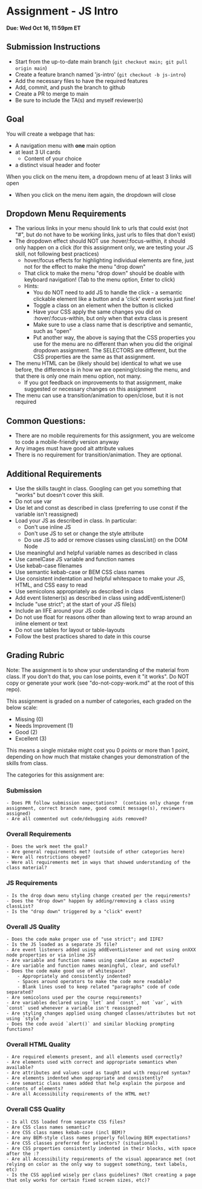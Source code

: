 # Assignment - JS Intro

**Due: Wed Oct 16, 11:59pm ET** 

## Submission Instructions

* Start from the up-to-date main branch (`git checkout main; git pull origin main`)
* Create a feature branch named 'js-intro' (`git checkout -b js-intro`)
* Add the necessary files to have the required features
* Add, commit, and push the branch to github
* Create a PR to merge to main
* Be sure to include the TA(s) and myself reviewer(s)

## Goal

You will create a webpage that has:
- A navigation menu with **one** main option
- at least 3 UI cards 
    - Content of your choice
- a distinct visual header and footer

When you click on the menu item, a dropdown menu of at least 3 links will open
- When you click on the menu item again, the dropdown will close

## Dropdown Menu Requirements

- The various links in your menu should link to urls that could exist (not "#", but do not have to be working links, just urls to files that don't exist)
- The dropdown effect should NOT use :hover/:focus-within, it should only happen on a click (for this assignment only, we are testing your JS skill, not following best practices)
  - hover/focus effects for highlighting individual elements are fine, just not for the effect to make the menu "drop down"
  - That click to make the menu "drop down" should be doable with keyboard navigation! (Tab to the menu option, Enter to click)
  - Hints: 
    - You do NOT need to add JS to handle the click - a semantic clickable element like a button and a 'click' event works just fine!
    - Toggle a class on an element when the button is clicked
    - Have your CSS apply the same changes you did on :hover/:focus-within, but only when that extra class is present
    - Make sure to use a class name that is descriptive and semantic, such as "open"
    - Put another way, the above is saying that the CSS properties you use for the menu are no different than when you did the original dropdown assignment.  The SELECTORS are different, but the CSS properties are the same as that assignment.
- The menu HTML can be (likely should be) identical to what we use before, the difference is in how we are opening/closing the menu, and that there is only one main menu option, not many.  
    - If you got feedback on improvements to that assignment, make suggested or necessary changes on this assignment
- The menu can use a transition/animation to open/close, but it is not required

## Common Questions:
- There are no mobile requirements for this assignment, you are welcome to code a mobile-friendly version anyway
- Any images must have good alt attribute values
- There is no requirement for transition/animation.  They are optional.

## Additional Requirements
- Use the skills taught in class.  Googling can get you something that "works" but doesn't cover this skill.
- Do not use var
- Use let and const as described in class (preferring to use const if the variable isn't reassigned)
- Load your JS as described in class.  In particular:
    - Don't use inline JS
    - Don't use JS to set or change the style attribute
    - Do use JS to add or remove classes using classList() on the DOM Node
- Use meaningful and helpful variable names as described in class
- Use camelCase JS variable and function names
- Use kebab-case filenames
- Use semantic kebab-case or BEM CSS class names
- Use consistent indentation and helpful whitespace to make your JS, HTML, and CSS easy to read
- Use semicolons appropriately as described in class
- Add event listener(s) as described in class using addEventListener()
- Include "use strict"; at the start of your JS file(s)
- Include an IIFE around your JS code
- Do not use float for reasons other than allowing text to wrap around an inline element or text
- Do not use tables for layout or table-layouts
- Follow the best practices shared to date in this course

## Grading Rubric 
Note: The assignment is to show your understanding of the material from class.  If you don't do that, you can lose points, even it "it works".  Do NOT copy or generate your work (see "do-not-copy-work.md" at the root of this repo).

This assignment is graded on a number of categories, each graded on the below scale:
- Missing (0)
- Needs Improvement (1)
- Good (2)
- Excellent (3)

This means a single mistake might cost you 0 points or more than 1 point, depending on how much that mistake changes your demonstration of the skills from class.

The categories for this assignment are:
### Submission
    - Does PR follow submission expectations?  (contains only change from assignment, correct branch name, good commit message(s), reviewers assigned)
    - Are all commented out code/debugging aids removed?
### Overall Requirements
    - Does the work meet the goal?
    - Are general requirements met? (outside of other categories here)
    - Were all restrictions obeyed?
    - Were all requirements met in ways that showed understanding of the class material?
### JS Requirements
    - Is the drop down menu styling change created per the requirements?
    - Does the "drop down" happen by adding/removing a class using classList?
    - Is the "drop down" triggered by a "click" event?
### Overall JS Quality
    - Does the code make proper use of "use strict"; and IIFE?
    - Is the JS loaded as a separate JS file?
    - Are event listeners added using addEventListener and not using onXXX node properties or via inline JS?
    - Are variable and function names using camelCase as expected?
    - Are variable and function names meaningful, clear, and useful?
    - Does the code make good use of whitespace?
        - Appropriately and consistently indented?
        - Spaces around operators to make the code more readable?
        - Blank lines used to keep related "paragraphs" code of code separated?      
    - Are semicolons used per the course requirements?
    - Are variables declared using `let` and `const`, not `var`, with `const` used whenever a variable isn't reassigned?
    - Are styling changes applied using changed classes/attributes but not using `style`?
    - Does the code avoid `alert()` and similar blocking prompting functions?
### Overall HTML Quality
    - Are required elements present, and all elements used correctly?
    - Are elements used with correct and appropriate semantics when available?
    - Are attributes and values used as taught and with required syntax?
    - Are elements indented when appropriate and consistently?
    - Are semantic class names added that help explain the purpose and contents of elements?
    - Are all Accessibility requirements of the HTML met?
### Overall CSS Quality
    - Is all CSS loaded from separate CSS files?
    - Are CSS class names semantic?
    - Are CSS class names kebab-case (incl BEM)?
    - Are any BEM-style class names properly following BEM expectations?
    - Are CSS classes preferred for selectors? (situational)
    - Are CSS properties consistently indented in their blocks, with space after the :?
    - Are all Accessibility requirements of the visual appearance met (not relying on color as the only way to suggest something, text labels, etc)
    - Is the CSS applied wisely per class guidelines? (Not creating a page that only works for certain fixed screen sizes, etc)?


